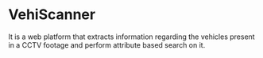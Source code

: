 # VehiScanner
It is a web platform that extracts information regarding the vehicles present in a CCTV footage and perform attribute based search on it.
